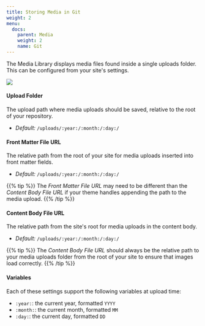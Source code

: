 ```yaml
---
title: Storing Media in Git
weight: 2
menu:
  docs:
    parent: Media
    weight: 2
    name: Git
---
```



The Media Library displays media files found inside a single uploads folder. This can be configured from your site's settings.

![](/uploads/2018/01/settings-filepaths.png)

#### Upload Folder

The upload path where media uploads should be saved, relative to the root of your repository.

* _Default:_ `/uploads/:year:/:month:/:day:/`

#### Front Matter File URL

The relative path from the root of your site for media uploads inserted into front matter fields.

* _Default:_ `/uploads/:year:/:month:/:day:/`

{{% tip %}}
The _Front Matter File URL_ may need to be different than the _Content Body File URL_ if your theme handles appending the path to the media upload.
{{% /tip %}}

#### Content Body File URL

The relative path from the site's root for media uploads in the content body.

* _Default:_ `/uploads/:year:/:month:/:day:/`

{{% tip %}}
The _Content Body File URL_ should always be the relative path to your media uploads folder from the root of your site to ensure that images load correctly.
{{% /tip %}}

#### Variables

Each of these settings support the following variables at upload time:

* `:year:`: the current year, formatted `YYYY`
* `:month:`: the current month, formatted `MM`
* `:day:`: the current day, formatted `DD`